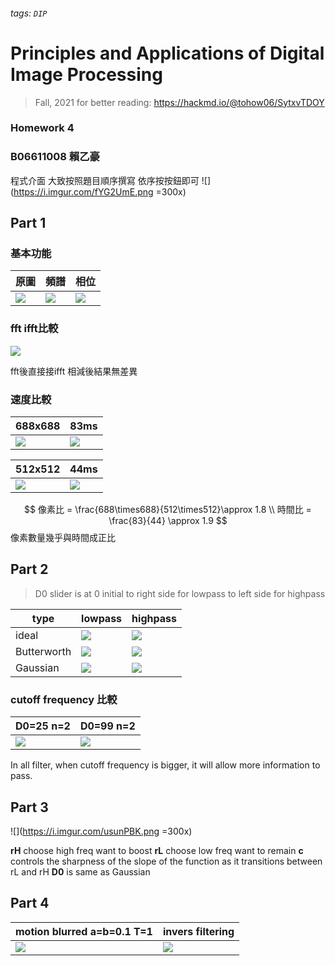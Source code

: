 ###### tags: `DIP`

# Principles and Applications of Digital Image Processing
> Fall, 2021
> for better reading: https://hackmd.io/@tohow06/SytxvTDOY
### Homework 4
### B06611008 賴乙豪

程式介面
大致按照題目順序撰寫
依序按按鈕即可
![](https://i.imgur.com/fYG2UmE.png =300x)

## Part 1

### 基本功能
| 原圖                                 | 頻譜                                 | 相位                                 |
| ------------------------------------ | ------------------------------------ | ------------------------------------ |
| ![](https://i.imgur.com/CXNq95V.png) | ![](https://i.imgur.com/G2Z9s2x.png) | ![](https://i.imgur.com/c1rV4y0.png) |

### fft ifft比較
![](https://i.imgur.com/00sZ3ss.png)

fft後直接接ifft
相減後結果無差異


### 速度比較
| 688x688                              | 83ms                                 |
| ------------------------------------ | ------------------------------------ |
| ![](https://i.imgur.com/CXNq95V.png) | ![](https://i.imgur.com/G2Z9s2x.png) |


| 512x512                              | 44ms                                 |
| ------------------------------------ | ------------------------------------ |
| ![](https://i.imgur.com/XUEDW5x.png) | ![](https://i.imgur.com/C3TH3Ba.png) |

$$
像素比 = \frac{688\times688}{512\times512}\approx 1.8
\\
時間比 = \frac{83}{44} \approx 1.9
$$
像素數量幾乎與時間成正比

## Part 2
> D0 slider is at 0 initial
> to right side for lowpass
> to left side for highpass


| type        | lowpass                              | highpass                             |
| ----------- | :----------------------------------- | ------------------------------------ |
| ideal       | ![](https://i.imgur.com/mBbEUZN.png) | ![](https://i.imgur.com/anN6lrO.png) |
| Butterworth | ![](https://i.imgur.com/rEDzfze.png) | ![](https://i.imgur.com/yrPhP8i.png) |
| Gaussian    | ![](https://i.imgur.com/yrtW0Cp.png) | ![](https://i.imgur.com/R6EEf37.png) |


### cutoff frequency 比較
| D0=25 n=2                            | D0=99 n=2                            |
| :----------------------------------- | ------------------------------------ |
| ![](https://i.imgur.com/rEDzfze.png) | ![](https://i.imgur.com/IdmZ7Pl.png) |


In all filter, when cutoff frequency is bigger, it will allow more information to pass.




## Part 3

![](https://i.imgur.com/usunPBK.png =300x)

**rH** choose high freq want to boost
**rL** choose low freq want to remain
**c** controls the sharpness of the slope of the function as it transitions between rL and rH
**D0** is same as Gaussian

## Part 4



| motion blurred  a=b=0.1 T=1          | invers filtering                     |
| :----------------------------------- | :----------------------------------- |
| ![](https://i.imgur.com/RkACJ7U.png) | ![](https://i.imgur.com/1ReQ1cy.png) |

